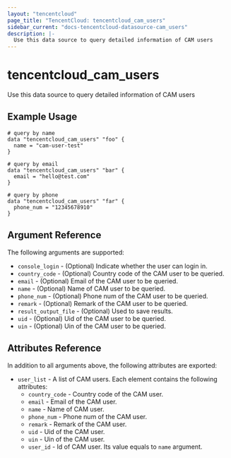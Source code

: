 ```yaml
---
layout: "tencentcloud"
page_title: "TencentCloud: tencentcloud_cam_users"
sidebar_current: "docs-tencentcloud-datasource-cam_users"
description: |-
  Use this data source to query detailed information of CAM users
---
```


# tencentcloud_cam_users

Use this data source to query detailed information of CAM users

## Example Usage

```hcl
# query by name
data "tencentcloud_cam_users" "foo" {
  name = "cam-user-test"
}

# query by email
data "tencentcloud_cam_users" "bar" {
  email = "hello@test.com"
}

# query by phone
data "tencentcloud_cam_users" "far" {
  phone_num = "12345678910"
}
```

## Argument Reference

The following arguments are supported:

* `console_login` - (Optional) Indicate whether the user can login in.
* `country_code` - (Optional) Country code of the CAM user to be queried.
* `email` - (Optional) Email of the CAM user to be queried.
* `name` - (Optional) Name of CAM user to be queried.
* `phone_num` - (Optional) Phone num of the CAM user to be queried.
* `remark` - (Optional) Remark of the CAM user to be queried.
* `result_output_file` - (Optional) Used to save results.
* `uid` - (Optional) Uid of the CAM user to be queried.
* `uin` - (Optional) Uin of the CAM user to be queried.

## Attributes Reference

In addition to all arguments above, the following attributes are exported:

* `user_list` - A list of CAM users. Each element contains the following attributes:
  * `country_code` - Country code of the CAM user.
  * `email` - Email of the CAM user.
  * `name` - Name of CAM user.
  * `phone_num` - Phone num of the CAM user.
  * `remark` - Remark of the CAM user.
  * `uid` - Uid of the CAM user.
  * `uin` - Uin of the CAM user.
  * `user_id` - Id of CAM user. Its value equals to `name` argument.


